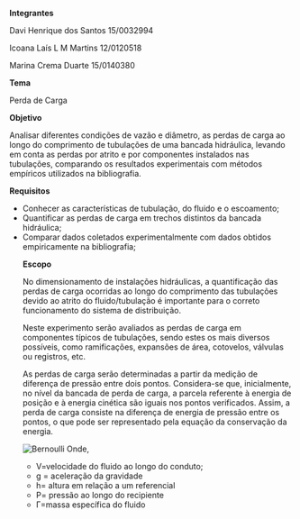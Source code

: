 **Integrantes**
<p>Davi Henrique dos Santos 15/0032994
<p>Icoana Laís L M Martins  12/0120518
<p>Marina Crema Duarte      15/0140380
</p>
<p>
 
 **Tema**
 <p>Perda de Carga </p>
 <p>
 
**Objetivo**
  <p>Analisar diferentes condições de vazão e diâmetro, as perdas de carga ao longo do comprimento de tubulações de uma bancada hidráulica, levando em conta as perdas por atrito e por componentes instalados nas tubulações, comparando os resultados experimentais com métodos empíricos utilizados na bibliografia. </p> 
 <p>
 
**Requisitos**
 <p>
 <ul>
  <li>Conhecer as características de tubulação, do fluido e o escoamento;</li>
<li>Quantificar as perdas de carga em trechos distintos da bancada hidráulica;</li>
<li>Comparar dados coletados experimentalmente com dados obtidos empiricamente na bibliografia;</li></p>

<p>
 
 **Escopo**
<p>
  No dimensionamento de instalações hidráulicas, a quantificação das perdas de carga ocorridas ao longo do comprimento das tubulações devido ao atrito do fluido/tubulação é importante para o correto funcionamento do sistema de distribuição.</p>
  
<p>
  Neste experimento serão avaliados as perdas de carga em componentes típicos de tubulações, sendo estes os mais diversos possíveis, como ramificações, expansões de área, cotovelos, válvulas ou registros, etc.</p>

<p>
 As perdas de carga serão determinadas a partir da medição de diferença de pressão entre dois pontos. Considera-se que, inicialmente, no nível da bancada de perda de carga, a parcela referente à energia de posição e à energia cinética são iguais nos pontos verificados. Assim, a perda de carga consiste na diferença de energia de pressão entre os pontos, o que pode ser representado pela equação da conservação da energia.</p> 
 
![Bernoulli](https://raw.githubusercontent.com/laboratorio-de-dinamica-dos-fluidos/2019.2-Danico/master/bernoulli.gif)
 Onde,</p>
<ul>
  <li>V=velocidade do fluido ao longo do conduto;</li>
 <li>g = aceleração da gravidade</li>
 <li>h= altura em relação a um referencial</li>
 <li>P= pressão ao longo do recipiente</li>
 <li>&Gamma;=massa específica do fluido</li>

